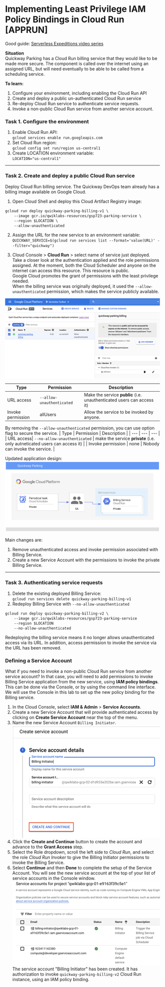 # Implementing Least Privilege IAM Policy Bindings in Cloud Run [APPRUN]

Good guide: [Serverless Expeditions video series](https://www.youtube.com/playlist?list=PLIivdWyY5sqJwq_pgOxcHzusWjXDVCEiX)

**Situation**  
Quickway Parking has a Cloud Run billing service that they would like to be made more secure. The component is called over the internet using an assigned URL, but will need eventually to be able to be called from a scheduling service.

**To learn:**
1. Configure your environment, including enabling the Cloud Run API
2. Create and deploy a public un-authenticated Cloud Run service
3. Re-deploy Cloud Run service to authenticate service requests.
4. Invoke a non-public Cloud Run service from another service account.

### Task 1. Configure the environment
1. Enable Cloud Run API:  
`gcloud services enable run.googleapis.com`
2. Set Cloud Run region:  
`gcloud config set run/region us-central1`
3. Create LOCATION environment variable:  
`LOCATION="us-central1"`

<hr>

### Task 2. Create and deploy a public Cloud Run service
Deploy Cloud Run billing service.
The Quickway DevOps team already has a billing image available on Google Cloud.

1. Open Cloud Shell and deploy this Cloud Artifact Registry image:
```
gcloud run deploy quickway-parking-billing-v1 \
    --image gcr.io/qwiklabs-resources/gsp723-parking-service \
    --region $LOCATION \
    --allow-unauthenticated
```

2. Assign the URL for the new service to an environment variable:
`QUICKWAY_SERVICE=$(gcloud run services list --format='value(URL)' --filter="quickway")`

3. Cloud Console > **Cloud Run** > select name of service just deployed.  
Take a closer look at the authentication applied and the role permissions assigned. At the moment, both the Cloud Scheduler and anyone on the internet can access this resource. This resource is public.  
Google Cloud promotes the grant of permissions with the least privilege needed.  
When the billing service was originally deployed, it used the `--allow-unauthenticated` permission, which makes the service publicly available.  

![Implementing Least Privilege IAM Policy Bindings in Cloud Run](https://github.com/TCLee-tech/Google/blob/8080e65e3bcd54296ec1b5520bc6b10f933bbc69/Application%20Development%20with%20Cloud%20Run/Implementing%20Least%20Privilege%20IAM%20Policy%20Bindings%20in%20Cloud%20Run%20Task%202%20pic1.jpeg)

| Type | Permission | Description |
| ---  |   ---      | ---         |
| URL access| `--allow-unauthenticated` | Make the service **public** (i.e. unauthenticated users can access it) |
| Invoke permission | allUsers | Allow the service to be invoked by anyone. |

By removing the `--allow-unauthenticated` permission, you can use option flag to secure the service.
| Type | Permission | Description |
| ---  |   ---      | ---         |
| URL access| `--no-allow-unauthenticated` | make the service **private** (i.e. only autneticated users can access it) |
| Invoke permission | none | Nobody can invoke the service. |

Updated application design:
![Implementing Least Privilege IAM Policy Bindings in Cloud Run Task 2 Image 2](https://github.com/TCLee-tech/Google/blob/bd02654e555275e6c7abf75726ea8f1ceb2a1e49/Application%20Development%20with%20Cloud%20Run/Implementing%20Least%20Privilege%20IAM%20Policy%20Bindings%20in%20Cloud%20Run%20Task%202%20pic2.jpeg)

Main changes are:
1. Remove unauthenticated access and invoke permission associated with Billing Service.
2. Create a new Service Account with the permissions to invoke the private Billing Service.

<hr>

### Task 3. Authenticating service requests
1. Delete the existing deployed Billing Service:  
`gcloud run services delete quickway-parking-billing-v1`  
2. Redeploy Billing Service with `--no-allow-unauthenticated`  
```
gcloud run deploy quickway-parking-billing-v2 \
    --image gcr.io/qwiklabs-resources/gsp723-parking-service 
    --region $LOCATION 
    --no-allow-unauthenticated
```
Redeploying the billing service means it no longer allows unauthenticated access via its URL. In addition, access permission to invoke the service via the URL has been removed.

### Defining a Service Account
What if you need to invoke a non-public Cloud Run service from another service account?
In that case, you will need to add permissions to invoke Billing Service application from the new service, using **IAM policy bindings**.
This can be done via the Console, or by using the command line interface. We will use the Console in this lab to set up the new policy binding for the Billing service.

1. In the Cloud Console, select **IAM & Admin** > **Service Accounts**.
2. Create a new Service Account that will provide authenticated access by clicking on **Create Service Account** near the top of the menu.
3. Name the new Service Account `Billing Initiator`.
![Implementing Least Privilege IAM Policy Bindings in Cloud Run Task 3 Image 1](https://github.com/TCLee-tech/Google/blob/0ec853f6ed225e0628923f9474cc66f023ebd9a6/Application%20Development%20with%20Cloud%20Run/Implementing%20Least%20Privilege%20IAM%20Policy%20Bindings%20in%20Cloud%20Run%20Task%203%20pic1.jpeg)
4. Click the **Create and Continue** button to create the account and advance to the **Grant Access** step.
5. Select the Role dropdown, scroll the left side to *Cloud Run*, and select the role *Cloud Run Invoker* to give the Billing Initiator permissions to invoke the Billing Service.
6. Select **Continue** and then **Done** to complete the setup of the Service Account. You will see the new service account at the top of your list of service accounts in the Console window.
![Implementing Least Privilege IAM Policy Bindings in Cloud Run Task 3 Image 2](https://github.com/TCLee-tech/Google/blob/0c28c629579f76c68ea6132ca48496eb1ca8783a/Application%20Development%20with%20Cloud%20Run/Implementing%20Least%20Privilege%20IAM%20Policy%20Bindings%20in%20Cloud%20Run%20Task%203%20pic2.jpeg)
The service account "Billing Initiator" has been created. It has authorization to invoke `quickway-parking-billing-v2` Cloud Run instance, using an IAM policy binding.
